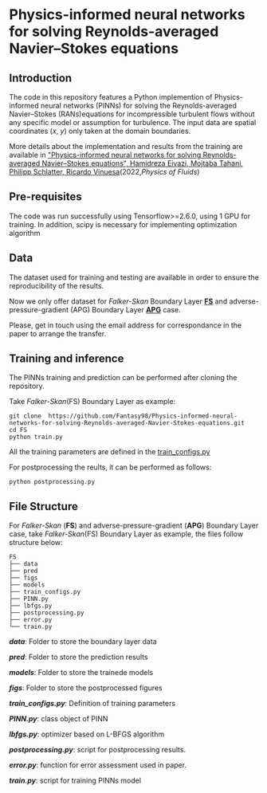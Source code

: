 # Physics-informed neural networks for solving Reynolds-averaged Navier–Stokes equations

## Introduction
The code in this repository features a Python implemention of Physics-informed neural networks (PINNs) for solving the Reynolds-averaged Navier–Stokes (RANs)equations for incompressible turbulent flows without any specific model or assumption for turbulence. The input data are spatial coordinates (*x*, *y*) only taken at the domain boundaries. 

More details about the implementation and results from the training are available in ["Physics-informed neural networks for solving Reynolds-averaged Navier–Stokes equations", Hamidreza Eivazi, Mojtaba Tahani, Philipp Schlatter, Ricardo Vinuesa](https://aip.scitation.org/doi/abs/10.1063/5.0095270)(2022,*Physics of Fluids*)

## Pre-requisites
The code was run successfully using Tensorflow>=2.6.0, using 1 GPU for training. In addition, scipy is necessary for implementing optimization algorithm

## Data
The dataset used for training and testing are available in order to ensure the reproducibility of the results. 

Now we only offer dataset for *Falker-Skan* Boundary Layer [**FS**](https://github.com/Fantasy98/Physics-informed-neural-networks-for-solving-Reynolds-averaged-Navier-Stokes-equations/blob/9f05eac466ed6f15638de9ec173e4826059b0b49/FS/data/FalknerSkan_n0.08.npz) and adverse-pressure-gradient (APG) Boundary Layer [**APG**](https://github.com/Fantasy98/Physics-informed-neural-networks-for-solving-Reynolds-averaged-Navier-Stokes-equations/blob/9f05eac466ed6f15638de9ec173e4826059b0b49/APG/data/APG_b1n.npz) case.

Please, get in touch using the email address for correspondance in the paper to arrange the transfer. 

##  Training and inference
The PINNs training and prediction can be performed after cloning the repository. 

Take *Falker-Skan*(FS) Boundary Layer as example:
    
    git clone  https://github.com/Fantasy98/Physics-informed-neural-networks-for-solving-Reynolds-averaged-Navier-Stokes-equations.git
    cd FS
    python train.py


All the training parameters are defined in the [train_configs.py](https://github.com/Fantasy98/Physics-informed-neural-networks-for-solving-Reynolds-averaged-Navier-Stokes-equations/blob/9f05eac466ed6f15638de9ec173e4826059b0b49/FS/train_configs.py)

For postprocessing the reults, it can be performed as follows:
    
    python postprocessing.py

## File Structure
For *Falker-Skan* (**FS**) and adverse-pressure-gradient (**APG**) Boundary Layer case, take *Falker-Skan*(FS) Boundary Layer as example, the files follow structure below:

    FS
    ├── data
    ├── pred
    ├── figs
    ├── models
    ├── train_configs.py
    ├── PINN.py
    ├── lbfgs.py
    ├── postprocessing.py
    ├── error.py
    └── train.py

***data***: Folder to store the boundary layer data

***pred***: Folder to store the prediction results

***models***: Folder to store the trainede models  

***figs***: Folder to store the postprocessed figures  

***train_configs.py***: Definition of training parameters 

***PINN.py***: class object of PINN

***lbfgs.py***: optimizer based on L-BFGS algorithm

***postprocessing.py***: script for postprocessing results. 

***error.py***: function for error assessment used in paper.

***train.py***: script for training PINNs model 




